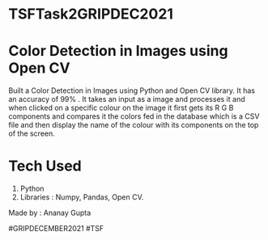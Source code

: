 # TSFTask2GRIPDEC2021

# Color Detection in Images using Open CV

Built a Color Detection in Images using Python and Open CV library. It has an accuracy of 99% . It takes an input as a image and processes it and when clicked on a specific colour on the image it first gets its R G B components and compares it the colors fed in the database which is a CSV file and then display the name of the colour with its components on the top of the screen.

# Tech Used

1. Python
2. Libraries  : Numpy, Pandas, Open CV.

Made by : Ananay Gupta

#GRIPDECEMBER2021 #TSF
